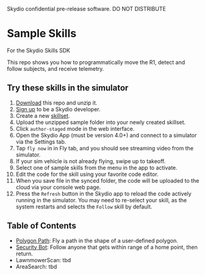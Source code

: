 Skydio confidential pre-release software. DO NOT DISTRIBUTE


Sample Skills
=============

For the Skydio Skills SDK

This repo shows you how to programmatically move the R1,
detect and follow subjects,
and receive telemetry.

## Try these skills in the simulator
1. [Download](https://github.com/Skydio/sample-skills/archive/master.zip) this repo and unzip it.
1. [Sign up](https://console.skydio.com) to be a Skydio developer.
1. Create a new [skillset](https://console.skydio.com/skillsets/).
1. Upload the unzipped sample folder into your newly created skillset.
1. Click `author-staged` mode in the web interface.
1. Open the Skydio App (must be version 4.0+) and connect to a simulator via the Settings tab.
1. Tap `fly now` in in Fly tab, and you should see streaming video from the simulator.
1. If your sim vehicle is not already flying, swipe up to takeoff.
1. Select one of sample skills from the menu in the app to activate.
1. Edit the code for the skill using your favorite code editor.
1. When you save file in the synced folder, the code will be uploaded to the cloud via your console web page.
1. Press the `Refresh` button in the Skydio app to reload the code actively running in the simulator. You may need to re-select your skill, as the system restarts and selects the `Follow` skill by default.

## Table of Contents

 - [Polygon Path](polygon_path.py): Fly a path in the shape of a user-defined polygon.
 - [Security Bot](security_bot.py): Follow anyone that gets within range of a home point, then return.
 - LawnmowerScan: tbd
 - AreaSearch: tbd
